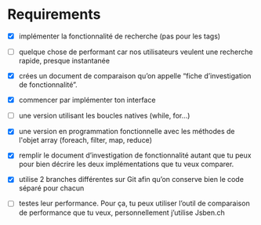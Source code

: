 # Requirements

- [x] implémenter la fonctionnalité de recherche (pas pour les tags)

- [ ] quelque chose de performant car nos utilisateurs veulent une recherche rapide, presque instantanée

- [x] crées un document de comparaison qu’on appelle “fiche d’investigation de fonctionnalité”.

- [x] commencer par implémenter ton interface

- [ ] une version utilisant les boucles natives (while, for...)

- [x] une version en programmation fonctionnelle avec les méthodes de l'objet array (foreach, filter, map, reduce)

- [x] remplir le document d’investigation de fonctionnalité autant que tu peux pour bien décrire les deux implémentations que tu veux comparer.

- [x] utilise 2 branches différentes sur Git afin qu’on conserve bien le code séparé pour chacun

- [ ] testes leur performance. Pour ça, tu peux utiliser l’outil de comparaison de performance que tu veux, personnellement j’utilise Jsben.ch
